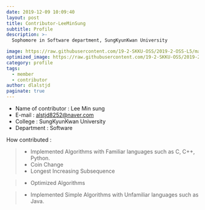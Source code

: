 ```yaml
---
date: 2019-12-09 10:09:40
layout: post
title: Contributor-LeeMinSung
subtitle: Profile
description: >-
  Sophomore in Software department, SungKyunKwan University

image: https://raw.githubusercontent.com/19-2-SKKU-OSS/2019-2-OSS-L5/master/assets/img/%EC%BA%A1%EC%B2%98.PNG
optimized_image: https://raw.githubusercontent.com/19-2-SKKU-OSS/2019-2-OSS-L5/master/assets/img/%EC%BA%A1%EC%B2%98.PNG
category: profile
tags:
  - member
  - contributor
author: dlalstjd
paginate: true
---
```

- Name of contributor : Lee Min sung
- E-mail : alstjd8252@naver.com
- College : SungKyunKwan University
- Department : Software

How contributed : 
> - Implemented Algorithms with Familiar languages such as C, C++, Python.  
> - Coin Change
> - Longest Increasing Subsequence


> - Optimized Algorithms 

> - Implemented Simple Algorithms with Unfamiliar languages such as Java.



